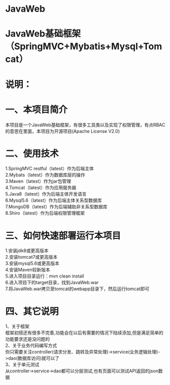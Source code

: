# JavaWeb
# JavaWeb基础框架（SpringMVC+Mybatis+Mysql+Tomcat）
# 说明：
# 一、本项目简介
本项目是一个JavaWeb基础框架，有很多工具类以及实现了权限管理，有点RBAC的意思在里面，本项目为开源项目(Apache License V2.0)     
# 二、使用技术
1.SpringMVC restful（latest）作为后端主体              
2.Mybats（latest）作为数据库层的操作              
3.Maven（latest）作为jar包管理                   
4.Tomcat（latest）作为应用服务器              
5.Java8（latest）作为后端主体开发语言             
6.Mysql5.6（latest）作为后端主体关系型数据库             
7.MongoDB（latest）作为后端辅助非关系型数据库              
8.Shiro（latest）作为后端权限管理框架              
# 三、如何快速部署运行本项目
1.安装jdk8或更高版本              
2.安装tomcat7或更高版本             
3.安装mysql5.6或更高版本              
4.安装Maven较新版本              
5.进入项目目录运行：mvn clean install           
6.进入项目下的target目录，找到JavaWeb.war                  
7.将JavaWeb.war拷贝至tomcat的webapp目录下，然后运行tomcat即可               
# 四、其它说明
1、关于框架          
框架初搭还有很多不完善,功能会在以后有需要的情况下陆续添加,但是满足简单的功能要求还是没问题的             
2、关于业务代码编写方式                      
你只需要关注controller(请求分发、跳转及异常处理)->service(业务逻辑处理)->dao(数据库访问)就可以了                    
3、关于单元测试             
从controller->service->dao都可以分层测试,也有页面可以测试API返回的json数据                      
